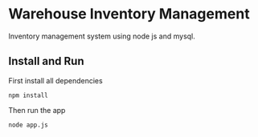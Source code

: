 # Warehouse Inventory Management

Inventory management system using node js and mysql.

## Install and Run

First install all dependencies

~~~~
npm install
~~~~

Then run the app

~~~~
node app.js
~~~~

